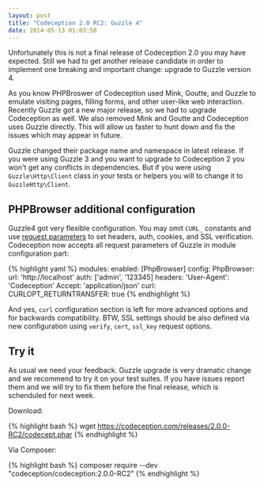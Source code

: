 ```yaml
---
layout: post
title: "Codeception 2.0 RC2: Guzzle 4"
date: 2014-05-13 01:03:50
---
```


Unfortunately this is not a final release of Codeception 2.0 you may have expected. Still we had to get another release candidate in order to implement one breaking and important change: upgrade to Guzzle version 4.

As you know PHPBroswer of Codeception used Mink, Goutte, and Guzzle to emulate visiting pages, filling forms, and other user-like web interaction. Recently Guzzle got a new major release, so we had to upgrade Codeception as well. We also removed Mink and Goutte and Codeception uses Guzzle directly. This will allow us faster to hunt down and fix the issues which may appear in future.

Guzzle changed their package name and namespace in latest release. If you were using Guzzle 3 and you want to upgrade to Codeception 2 you won't get any conflicts in dependencies. But if you were using `Guzzle\Http\Client` class in your tests or helpers you will to change it to `GuzzleHttp\Client`.

## PHPBrowser additional configuration

Guzzle4 got very flexible configuration. You may omit `CURL_` constants and use [request parameters](https://docs.guzzlephp.org/en/latest/clients.html#request-options) to set headers, auth, cookies, and SSL verification. Codeception now accepts all request parameters of Guzzle in module configuration part:

{% highlight yaml %} 
modules:
   enabled: [PhpBrowser]
   config:
      PhpBrowser:
         url: 'http://localhost'
         auth: ['admin', '123345]
         headers:
            'User-Agent': 'Codeception'
            Accept: 'application/json'
         curl:
             CURLOPT_RETURNTRANSFER: true
{% endhighlight %}

And yes, `curl` configuration section is left for more advanced options and for backwards compatibility. BTW, SSL settings should be also defined via new configuration using `verify`, `cert`, `ssl_key` request options. 

## Try it

As usual we need your feedback. Guzzle upgrade is very dramatic change and we recommend to try it on your test suites. If you have issues report them and we will try to fix them before the final release, which is schenduled for next week. 

Download:

{% highlight bash %}
wget https://codeception.com/releases/2.0.0-RC2/codecept.phar
{% endhighlight %}

Via Composer:

{% highlight bash %}
composer require --dev "codeception/codeception:2.0.0-RC2" 
{% endhighlight %}